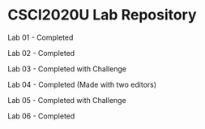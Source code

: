 # CSCI2020U Lab Repository

Lab 01 - Completed

Lab 02 - Completed

Lab 03 - Completed with Challenge

Lab 04 - Completed (Made with two editors)

Lab 05 - Completed with Challenge

Lab 06 - Completed